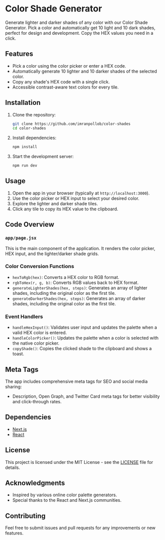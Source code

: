 # Color Shade Generator

Generate lighter and darker shades of any color with our Color Shade Generator. Pick a color and automatically get 10 light and 10 dark shades, perfect for design and development. Copy the HEX values you need in a click.

## Features

- Pick a color using the color picker or enter a HEX code.
- Automatically generate 10 lighter and 10 darker shades of the selected color.
- Copy any shade's HEX code with a single click.
- Accessible contrast-aware text colors for every tile.

## Installation

1. Clone the repository:
   ```sh
   git clone https://github.com/imranpollob/color-shades
   cd color-shades
   ```

2. Install dependencies:
   ```sh
   npm install
   ```

3. Start the development server:
   ```sh
   npm run dev
   ```

## Usage

1. Open the app in your browser (typically at `http://localhost:3000`).
2. Use the color picker or HEX input to select your desired color.
3. Explore the lighter and darker shade tiles.
4. Click any tile to copy its HEX value to the clipboard.

## Code Overview

### `app/page.jsx`

This is the main component of the application. It renders the color picker, HEX input, and the lighter/darker shade grids.

### Color Conversion Functions

- `hexToRgb(hex)`: Converts a HEX color to RGB format.
- `rgbToHex(r, g, b)`: Converts RGB values back to HEX format.
- `generateLighterShades(hex, steps)`: Generates an array of lighter shades, including the original color as the first tile.
- `generateDarkerShades(hex, steps)`: Generates an array of darker shades, including the original color as the first tile.

### Event Handlers

- `handleHexInput()`: Validates user input and updates the palette when a valid HEX color is entered.
- `handleColorPicker()`: Updates the palette when a color is selected with the native color picker.
- `copyShade()`: Copies the clicked shade to the clipboard and shows a toast.

## Meta Tags

The app includes comprehensive meta tags for SEO and social media sharing:

- Description, Open Graph, and Twitter Card meta tags for better visibility and click-through rates.

## Dependencies

- [Next.js](https://nextjs.org/)
- [React](https://react.dev/)

## License

This project is licensed under the MIT License - see the [LICENSE](LICENSE) file for details.

## Acknowledgments

- Inspired by various online color palette generators.
- Special thanks to the React and Next.js communities.

## Contributing

Feel free to submit issues and pull requests for any improvements or new features.
